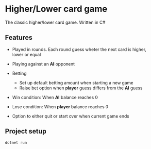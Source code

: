 
# Higher/Lower card game

The classic higher/lower card game. Written in C#


## Features
- Played in rounds. Each round guess wheter the next card is higher, lower or equal
- Playing against an **AI** opponent

- Betting
  - Set up default betting amount when starting a new game
  - Raise bet option when **player** guess differs from the **AI** guess
- Win condition: When **AI** balance reaches 0
- Lose condition: When **player** balance reaches 0
- Option to either quit or start over when current game ends


## Project setup


``` dotnet run ```
